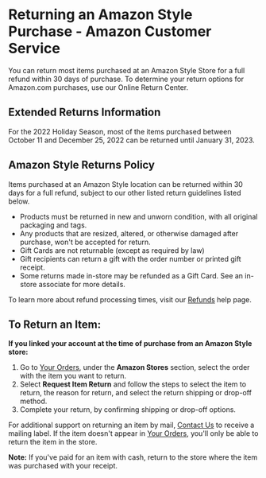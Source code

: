 # Returning an Amazon Style Purchase - Amazon Customer Service
You can return most items purchased at an Amazon Style Store for a full refund within 30 days of purchase. To determine your return options for Amazon.com purchases, use our Online Return Center.

Extended Returns Information
----------------------------

For the 2022 Holiday Season, most of the items purchased between October 11 and December 25, 2022 can be returned until January 31, 2023.

Amazon Style Returns Policy
---------------------------

Items purchased at an Amazon Style location can be returned within 30 days for a full refund, subject to our other listed return guidelines listed below.

*   Products must be returned in new and unworn condition, with all original packaging and tags.
*   Any products that are resized, altered, or otherwise damaged after purchase, won't be accepted for return.
*   Gift Cards are not returnable (except as required by law)
*   Gift recipients can return a gift with the order number or printed gift receipt.
*   Some returns made in-store may be refunded as a Gift Card. See an in-store associate for more details.

To learn more about refund processing times, visit our [Refunds](https://www.amazon.com/gp/help/customer/display.html?nodeId=201819300) help page.

To Return an Item:
------------------

**If you linked your account at the time of purchase from an Amazon Style store:**

1.  Go to [Your Orders](https://www.amazon.com/gp/css/order-history), under the **Amazon Stores** section, select the order with the item you want to return.
2.  Select **Request Item Return** and follow the steps to select the item to return, the reason for return, and select the return shipping or drop-off method.
3.  Complete your return, by confirming shipping or drop-off options.

For additional support on returning an item by mail, [Contact Us](https://www.amazon.com/gp/help/customer/contact-us/) to receive a mailing label. If the item doesn't appear in [Your Orders](https://amazon.com/your-orders), you'll only be able to return the item in the store.

**Note:** If you've paid for an item with cash, return to the store where the item was purchased with your receipt.
